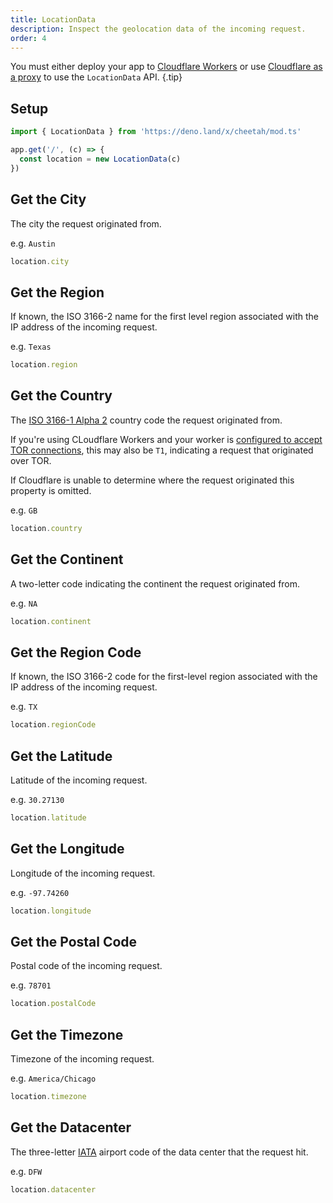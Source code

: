 ```yaml
---
title: LocationData
description: Inspect the geolocation data of the incoming request.
order: 4
---
```


You must either deploy your app to [Cloudflare Workers](https://developers.cloudflare.com/workers/runtime-apis/request/#incomingrequestcfproperties) or use [Cloudflare as a proxy](https://developers.cloudflare.com/support/network/configuring-ip-geolocation/) to use the `LocationData` API. {.tip}

## Setup

```ts
import { LocationData } from 'https://deno.land/x/cheetah/mod.ts'

app.get('/', (c) => {
  const location = new LocationData(c)
})
```

## Get the City

The city the request originated from.

e.g. `Austin`

```ts
location.city
```

## Get the Region

If known, the ISO 3166-2 name for the first level region associated with the IP address of the incoming request.

e.g. `Texas`

```ts
location.region
```

## Get the Country

The [ISO 3166-1 Alpha 2](https://www.iso.org/iso-3166-country-codes.html) country code the request originated from.

If you're using CLoudflare Workers and your worker is [configured to accept TOR connections](https://support.cloudflare.com/hc/en-us/articles/203306930-Understanding-Cloudflare-Tor-support-and-Onion-Routing), this may also be `T1`, indicating a request that originated over TOR.

If Cloudflare is unable to determine where the request originated this property is omitted.

e.g. `GB`

```ts
location.country
```

## Get the Continent

A two-letter code indicating the continent the request originated from.

e.g. `NA`

```ts
location.continent
```

## Get the Region Code

If known, the ISO 3166-2 code for the first-level region associated with the IP address of the incoming request.

e.g. `TX`

```ts
location.regionCode
```

## Get the Latitude

Latitude of the incoming request.

e.g. `30.27130`

```ts
location.latitude
```

## Get the Longitude

Longitude of the incoming request.

e.g. `-97.74260`

```ts
location.longitude
```

## Get the Postal Code

Postal code of the incoming request.

e.g. `78701`

```ts
location.postalCode
```

## Get the Timezone

Timezone of the incoming request.

e.g. `America/Chicago`

```ts
location.timezone
```

## Get the Datacenter

The three-letter [IATA](https://en.wikipedia.org/wiki/IATA_airport_code) airport code of the data center that the request hit.

e.g. `DFW`

```ts
location.datacenter
```
